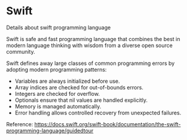 # Swift
Details  about swift programming language

Swift is safe and fast programming language that combines the best in modern language thinking with wisdom from a diverse open source community. 

Swift defines away large classes of common programming errors by adopting modern programming patterns:
- Variables are always initialized before use.
- Array indices are checked for out-of-bounds errors.
- Integers are checked for overflow.
- Optionals ensure that nil values are handled explicitly.
- Memory is managed automatically.
- Error handling allows controlled recovery from unexpected failures.


Reference:
https://docs.swift.org/swift-book/documentation/the-swift-programming-language/guidedtour
